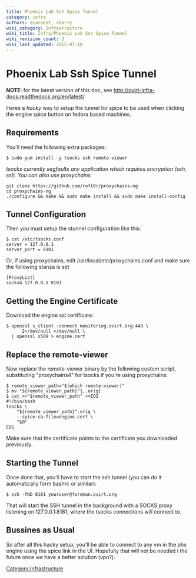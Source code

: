 ```yaml
---
title: Phoenix Lab Ssh Spice Tunnel
category: infra
authors: dcaroest, rbarry
wiki_category: Infrastructure
wiki_title: Infra/Phoenix Lab Ssh Spice Tunnel
wiki_revision_count: 3
wiki_last_updated: 2015-07-18
---
```


# Phoenix Lab Ssh Spice Tunnel

**NOTE**: for the latest version of this doc, see <http://ovirt-infra-docs.readthedocs.org/en/latest/>

Heres a *hacky* way to setup the tunnel for spice to be used when clicking the engine spice button on fedora based machines.

## Requirements

You'll need the following extra packages:

    $ sudo yum install -y tsocks ssh remote-viewer

*tsocks currently segfaults any application which requires encryption (ssh, ssl). You can also use proxychains*

    git clone https://github.com/rofl0r/proxychains-ng
    cd proxychains-ng
    ./configure && make && sudo make install && sudo make install-config

## Tunnel Configuration

Then you must setup the stunnel configuration like this:

    $ cat /etc/tsocks.conf
    server = 127.0.0.1
    server_port = 8181

Or, if using proxychains, edit /usr/local/etc/proxychains.conf and make sure the following stanza is set

    [ProxyList]
    socks4 127.0.0.1 8181

## Getting the Engine Certificate

Download the engine ssl certificate:

    $ openssl s_client -connect monitoring.ovirt.org:443 \
          2>/dev/null </dev/null \
      | openssl x509 > engine.cert

## Replace the remote-viewer

Now replace the remote-viewer binary by the following custom script, substituting "proxychains4" for tsocks if you're using proxychains:

    $ remote_viewer_path="$(which remote-viewer)"
    $ mv "${remote_viewer_path}"{,.orig}
    $ cat >>"$remote_viewer_path" <<EOS
    #!/bin/bash
    tsocks \
        "${remote_viewer_path}".orig \
        --spice-ca-file=engine.cert \
        "$@"
    EOS

Make sure that the certificate points to the certificate you downloaded previously.

## Starting the Tunnel

Once done that, you'll have to start the ssh tunnel (you can do it automatically form bashrc or similar):

    $ ssh -fND 8181 youruser@foreman.ovirt.org

That will start the SSH tunnel in the background with a SOCKS proxy listening on 127.0.0.1:8181, where the tsocks connections will connect to.

## Bussines as Usual

So after all this hacky setup, you'll be able to connect to any vm in the phx engine using the spice link in the UI. Hopefully that will not be needed i the future once we have a better solution (vpn?).

<Category:Infrastructure>
